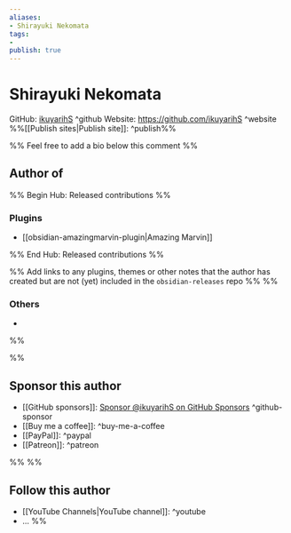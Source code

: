 ```yaml
---
aliases:
- Shirayuki Nekomata
tags: 
- 
publish: true
---
```


# Shirayuki Nekomata

GitHub: [ikuyarihS](https://github.com/ikuyarihS/) ^github
Website: <https://github.com/ikuyarihS> ^website
%%[[Publish sites|Publish site]]: ^publish%%

%% Feel free to add a bio below this comment %%


## Author of

%% Begin Hub: Released contributions %%
### Plugins
- [[obsidian-amazingmarvin-plugin|Amazing Marvin]]

%% End Hub: Released contributions %%

%% Add links to any plugins, themes or other notes that the author has created but are not (yet) included in the `obsidian-releases` repo %%
%%
### Others 

- 
%%

%%
## Sponsor this author

- [[GitHub sponsors]]: [Sponsor @ikuyarihS on GitHub Sponsors](https://github.com/sponsors/ikuyarihS) ^github-sponsor
- [[Buy me a coffee]]: ^buy-me-a-coffee
- [[PayPal]]: ^paypal
- [[Patreon]]: ^patreon

%%
%%
## Follow this author

- [[YouTube Channels|YouTube channel]]: ^youtube
- ...
%%